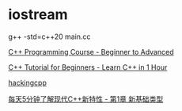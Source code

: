 # iostream

g++ -std=c++20 main.cc

[C++ Programming Course - Beginner to Advanced](https://www.youtube.com/watch?v=8jLOx1hD3_o)

[C++ Tutorial for Beginners - Learn C++ in 1 Hour](https://www.youtube.com/watch?v=ZzaPdXTrSb8)

[hackingcpp](https://hackingcpp.com/)

[每天5分钟了解现代C++新特性 - 第1章 新基础类型](https://www.bilibili.com/video/BV1644y1c7pp/)

